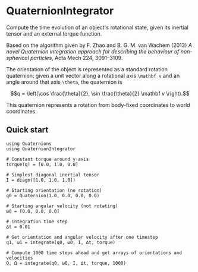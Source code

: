 
# QuaternionIntegrator

Compute the time evolution of an object's rotational state, given its inertial tensor and
an external torque function.

Based on the algorithm given by F. Zhao and B. G. M. van Wachem (2013) _A novel Quaternion
integration approach for describing the behaviour of non-spherical particles_, Acta Mech
224, 3091–3109.

The orientation of the object is represented as a standard rotation quaternion: given a
unit vector along a rotational axis ``\mathbf v`` and an angle around that axis ``\theta``,
the quaternion is

```math
q = \left(\cos \frac{\theta}{2}, \sin \frac{\theta}{2} \mathbf v \right).
```

This quaternion represents a rotation from body-fixed coordinates to world coordinates.

## Quick start

```
using Quaternions
using QuaternionIntegrator

# Constant torque around y axis
torque(q) = [0.0, 1.0, 0.0]

# Simplest diagonal inertial tensor
I = diagm([1.0, 1.0, 1.0])

# Starting orientation (no rotation)
q0 = Quaternion(1.0, 0.0, 0.0, 0.0)

# Starting angular velocity (not rotating)
ω0 = [0.0, 0.0, 0.0]

# Integration time step
∆t = 0.01

# Get orientation and angular velocity after one timestep
q1, ω1 = integrate(q0, ω0, I, ∆t, torque)

# Compute 1000 time steps ahead and get arrays of orientations and velocities
Q, Ω = integrate(q0, ω0, I, ∆t, torque, 1000)
```
